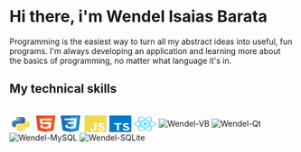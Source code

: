 <h1>Hi there, i'm Wendel Isaias Barata</h1>
<p>Programming is the easiest way to turn all my abstract ideas into useful, fun programs. I'm always developing an application and learning more about the basics of programming, no matter what language it's in.</p>

<h2>My technical skills</h2>
<div style="display: inline_block"><br>
  <img align="center" alt="Wendel-Python" height="30" width="40" src="https://raw.githubusercontent.com/devicons/devicon/master/icons/python/python-original.svg">
  <img align="center" alt="Wendel-HTML" height="30" width="40" src="https://raw.githubusercontent.com/devicons/devicon/master/icons/html5/html5-original.svg">
  <img align="center" alt="Wendel-CSS" height="30" width="40" src="https://raw.githubusercontent.com/devicons/devicon/master/icons/css3/css3-original.svg">
  <img align="center" alt="Wendel-Js" height="30" width="40" src="https://raw.githubusercontent.com/devicons/devicon/master/icons/javascript/javascript-plain.svg">
  <img align="center" alt="Wendel-Ts" height="30" width="40" src="https://raw.githubusercontent.com/devicons/devicon/master/icons/typescript/typescript-plain.svg">
  <img align="center" alt="Wendel-React" height="30" width="40" src="https://raw.githubusercontent.com/devicons/devicon/master/icons/react/react-original.svg">
  <img align="center" alt="Wendel-VB" height="30" width="40" src="https://cdn.jsdelivr.net/gh/devicons/devicon@latest/icons/visualbasic/visualbasic-original.svg" />
  <img align="center" alt="Wendel-Qt" height="30" width="40" src="https://cdn.jsdelivr.net/gh/devicons/devicon@latest/icons/qt/qt-original.svg" />
  <img align="center" alt="Wendel-MySQL" height="30" width="40" src="https://cdn.jsdelivr.net/gh/devicons/devicon@latest/icons/mysql/mysql-original.svg" />
  <img align="center" alt="Wendel-SQLite" height="30" width="40" src="https://cdn.jsdelivr.net/gh/devicons/devicon@latest/icons/sqlite/sqlite-original.svg" />
</div>

